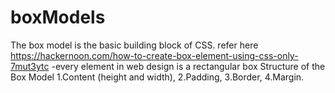# boxModels
The box model is the basic building block of CSS. refer here https://hackernoon.com/how-to-create-box-element-using-css-only-7mut3ytc
-every element in web design is a rectangular box
Structure of the Box Model
1.Content (height and width),
2.Padding,
3.Border,
4.Margin.

